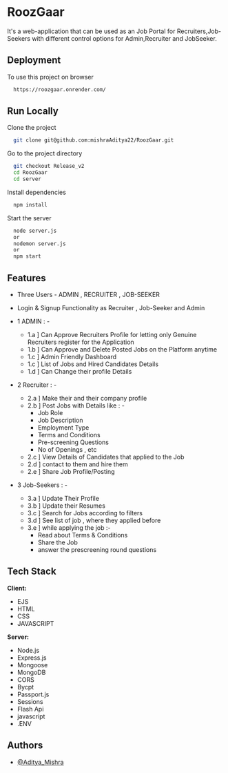 
# RoozGaar

It's a web-application that can be used as an Job Portal for Recruiters,Job-Seekers with different control options for Admin,Recruiter and JobSeeker.


## Deployment

To use this project on browser

```bash
  https://roozgaar.onrender.com/
```


## Run Locally

Clone the project

```bash
  git clone git@github.com:mishraAditya22/RoozGaar.git
```

Go to the project directory

```bash
  git checkout Release_v2
  cd RoozGaar
  cd server
```

Install dependencies

```bash
  npm install
```

Start the server

```bash
  node server.js 
  or
  nodemon server.js
  or 
  npm start 
```


## Features

- Three Users - ADMIN , RECRUITER , JOB-SEEKER
- Login & Signup Functionality as Recruiter , Job-Seeker and Admin
- 1 ADMIN : -
    - 1.a ] Can Approve Recruiters Profile for letting only Genuine Recruiters register for the Application 
    - 1.b ] Can Approve and Delete Posted Jobs on the Platform anytime
    - 1.c ] Admin Friendly Dashboard
    - 1.c ] List of Jobs and Hired Candidates Details
    - 1.d ] Can Change their profile Details
- 2 Recruiter : -
    - 2.a ] Make their and their company profile
    - 2.b ] Post Jobs with Details like : -
        - Job Role
        - Job Description
        - Employment Type
        - Terms and Conditions 
        - Pre-screening Questions
        - No of Openings , etc
    - 2.c ] View Details of Candidates that applied to the Job
    - 2.d ] contact to them and hire them
    - 2.e ] Share Job Profile/Posting

- 3 Job-Seekers : -
    - 3.a ] Update Their Profile 
    - 3.b ] Update their Resumes 
    - 3.c ] Search for Jobs according to filters
    - 3.d ] See list of job , where they applied before
    - 3.e ] while applying the job :- 
        - Read about Terms & Conditions
        - Share the Job 
        - answer the prescreening round questions 



## Tech Stack

**Client:** 
- EJS
- HTML
- CSS
- JAVASCRIPT

**Server:**
- Node.js
- Express.js
- Mongoose
- MongoDB
- CORS
- Bycpt 
- Passport.js
- Sessions
- Flash Api
- javascript 
- .ENV

## Authors

- [@Aditya_Mishra](https://github.com/mishraAditya22)

